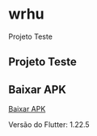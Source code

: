 # wrhu

Projeto Teste

## Projeto Teste

## Baixar APK
<a href="screenshots/app.apk" download="whru.apk" title="Demonstração do aplicativo" alt="Demonstração do aplicativo">Baixar APK</a>

Versão do Flutter: 1.22.5



